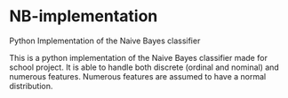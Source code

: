 # NB-implementation
Python Implementation of the Naive Bayes classifier

This is a python implementation of the Naive Bayes classifier made for school project.
It is able to handle both discrete (ordinal and nominal) and numerous features.
Numerous features are assumed to have a normal distribution.

